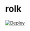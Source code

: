 # rolk
[![Deploy](https://www.herokucdn.com/deploy/button.png)](https://dashboard.heroku.com/new?template=https://github.com/mghup/rolk)
